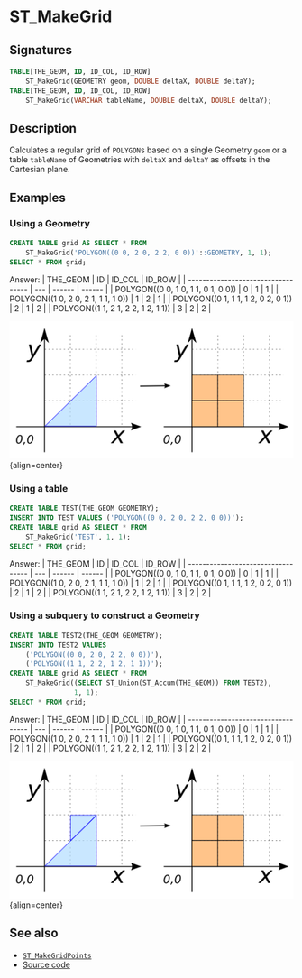 # ST_MakeGrid

## Signatures

```sql
TABLE[THE_GEOM, ID, ID_COL, ID_ROW]
    ST_MakeGrid(GEOMETRY geom, DOUBLE deltaX, DOUBLE deltaY);
TABLE[THE_GEOM, ID, ID_COL, ID_ROW]
    ST_MakeGrid(VARCHAR tableName, DOUBLE deltaX, DOUBLE deltaY);
```

## Description

Calculates a regular grid of `POLYGON`s based on a single Geometry
`geom` or a table `tableName` of Geometries with `deltaX` and
`deltaY` as offsets in the Cartesian plane.

## Examples

### Using a Geometry

```sql
CREATE TABLE grid AS SELECT * FROM
    ST_MakeGrid('POLYGON((0 0, 2 0, 2 2, 0 0))'::GEOMETRY, 1, 1);
SELECT * FROM grid;
```
Answer:
|             THE_GEOM              |  ID | ID_COL | ID_ROW |
| ---------------------------------- | --- | ------ | ------ |
| POLYGON((0 0, 1 0, 1 1, 0 1, 0 0)) |   0 |      1 |      1 |
| POLYGON((1 0, 2 0, 2 1, 1 1, 1 0)) |   1 |      2 |      1 |
| POLYGON((0 1, 1 1, 1 2, 0 2, 0 1)) |   2 |      1 |      2 |
| POLYGON((1 1, 2 1, 2 2, 1 2, 1 1)) |   3 |      2 |      2 |


![](./ST_MakeGrid_1.png){align=center}

### Using a table

```sql
CREATE TABLE TEST(THE_GEOM GEOMETRY);
INSERT INTO TEST VALUES ('POLYGON((0 0, 2 0, 2 2, 0 0))');
CREATE TABLE grid AS SELECT * FROM
    ST_MakeGrid('TEST', 1, 1);
SELECT * FROM grid;
```
Answer:
|             THE_GEOM              |  ID | ID_COL | ID_ROW |
| ---------------------------------- | --- | ------ | ------ |
| POLYGON((0 0, 1 0, 1 1, 0 1, 0 0)) |   0 |      1 |      1 |
| POLYGON((1 0, 2 0, 2 1, 1 1, 1 0)) |   1 |      2 |      1 |
| POLYGON((0 1, 1 1, 1 2, 0 2, 0 1)) |   2 |      1 |      2 |
| POLYGON((1 1, 2 1, 2 2, 1 2, 1 1)) |   3 |      2 |      2 |

### Using a subquery to construct a Geometry

```sql
CREATE TABLE TEST2(THE_GEOM GEOMETRY);
INSERT INTO TEST2 VALUES
    ('POLYGON((0 0, 2 0, 2 2, 0 0))'),
    ('POLYGON((1 1, 2 2, 1 2, 1 1))');
CREATE TABLE grid AS SELECT * FROM
    ST_MakeGrid((SELECT ST_Union(ST_Accum(THE_GEOM)) FROM TEST2),
                1, 1);
SELECT * FROM grid;
```
Answer:
|             THE_GEOM              |  ID | ID_COL | ID_ROW |
| ---------------------------------- | --- | ------ | ------ |
| POLYGON((0 0, 1 0, 1 1, 0 1, 0 0)) |   0 |      1 |      1 |
| POLYGON((1 0, 2 0, 2 1, 1 1, 1 0)) |   1 |      2 |      1 |
| POLYGON((0 1, 1 1, 1 2, 0 2, 0 1)) |   2 |      1 |      2 |
| POLYGON((1 1, 2 1, 2 2, 1 2, 1 1)) |   3 |      2 |      2 |


![](./ST_MakeGrid_2.png){align=center}

## See also

* [`ST_MakeGridPoints`](../ST_MakeGridPoints)
* <a href="https://github.com/orbisgis/h2gis/blob/master/h2gis-functions/src/main/java/org/h2gis/functions/spatial/create/ST_MakeGrid.java" target="_blank">Source code</a>
